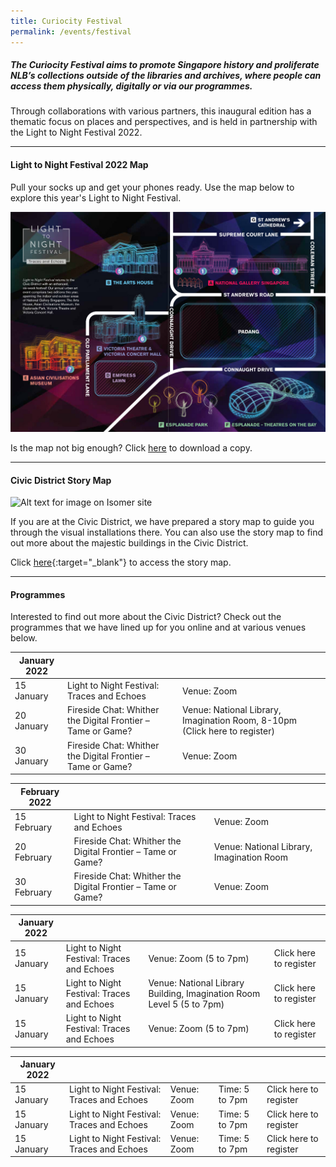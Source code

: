 ```yaml
---
title: Curiocity Festival
permalink: /events/festival
---
```

##### **The Curiocity Festival aims to promote Singapore history and proliferate NLB’s collections outside of the libraries and archives, where people can access them physically, digitally or via our programmes.**

Through collaborations with various partners, this inaugural edition has a thematic focus on places and perspectives, and is held in partnership with the Light to Night Festival 2022.

___

#### **Light to Night Festival 2022 Map**

Pull your socks up and get your phones ready. Use the map below to explore this year's Light to Night Festival.

![Alt text for image on Isomer site](/images/sample_light_map.jpg)

Is the map not big enough? Click [here](/files/sample-light-map.pdf) to download a copy.

________

#### **Civic District Story Map**

![Alt text for image on Isomer site](/images/storymap-image-padang.png)

If you are at the Civic District, we have prepared a story map to guide you through the visual installations there. You can also use the story map to find out more about the majestic buildings in the Civic District.

Click [here](https://uploads.knightlab.com/storymapjs/04f5c05311b7e48aadefd0cdd269c308/historic-padang/index.html){:target="_blank"} to access the story map.

_____

#### **Programmes**

Interested to find out more about the Civic District? Check out the programmes that we have lined up for you online and at various venues below.

| **January 2022** | | |
| -------- | -------- | -------- |
| 15 January     | Light to Night Festival: Traces and Echoes    | Venue: Zoom     |
| 20 January     |Fireside Chat: Whither the Digital Frontier – Tame or Game?   | Venue: National Library, Imagination Room, 8-10pm (Click here to register)     |
| 30 January     | Fireside Chat: Whither the Digital Frontier – Tame or Game?     | Venue: Zoom     |

| **February 2022** | | |
| -------- | -------- | -------- |
| 15 February     | Light to Night Festival: Traces and Echoes    | Venue: Zoom     |
| 20 February     |Fireside Chat: Whither the Digital Frontier – Tame or Game?   | Venue: National Library, Imagination Room     |
| 30 February     | Fireside Chat: Whither the Digital Frontier – Tame or Game?     | Venue: Zoom     |



|  **January 2022** | | | |
| -------- | -------- | -------- | -------- |
| 15 January     | Light to Night Festival: Traces and Echoes     | Venue: Zoom (5 to 7pm)     | Click here to register     |
| 15 January     | Light to Night Festival: Traces and Echoes     | Venue: National Library Building, Imagination Room Level 5 (5 to 7pm)     | Click here to register     |
| 15 January     | Light to Night Festival: Traces and Echoes     | Venue: Zoom (5 to 7pm)     | Click here to register     |

|  **January 2022** | | | | |
| -------- | -------- | -------- | -------- | -------- |
| 15 January     | Light to Night Festival: Traces and Echoes     | Venue: Zoom     |Time: 5 to 7pm    | Click here to register |
| 15 January     | Light to Night Festival: Traces and Echoes     | Venue: Zoom     |Time: 5 to 7pm    | Click here to register |
| 15 January     | Light to Night Festival: Traces and Echoes     | Venue: Zoom     |Time: 5 to 7pm    | Click here to register |